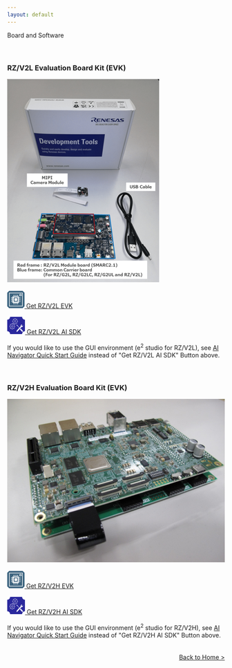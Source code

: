 ```yaml
---
layout: default
---
```


<div class="container">
    <div class="row">
        <div class="top col-12">
            Board and Software
        </div>
    </div>
</div>

<br>
<br>

<div class="container">
    <div class="row">
        <div class="col-12" id="v2l-evk">
            <h3>RZ/V2L Evaluation Board Kit (EVK)</h3>
        </div>
        <div class="col-3">
            <img src="img/board.png" alt="board"/>
        </div>
        <div class="col-9">
            <br>
            <a class="btn btn-warning btn-lg rounded-pill download-button-yellow" href="https://www.renesas.com/products/microcontrollers-microprocessors/rz-mpus/rzv2l-evkit-rzv2l-evaluation-board-kit" role="button">
            <img src="img/board.svg" alt="board" height=40px class="me-1"/>
            Get RZ/V2L EVK</a>
            <br>
            <br>
            <a class="btn btn-outline-primary btn-lg rounded-pill download-button" href="https://www.renesas.com/software-tool/rzv2l-ai-software-development-kit" role="button">
            <img src="img/ai_sdk.svg" alt="ai-sdk" height=40px class="me-1"/>
            Get RZ/V2L AI SDK</a>
            <br>
            <br>
            If you would like to use the GUI environment (e<sup>2</sup> studio for RZ/V2L), see <a href="{{ site.url }}{{ site.baseurl }}{% link ainavi_quick_start_guide.md %}">AI Navigator Quick Start Guide</a> instead of "Get RZ/V2L AI SDK" Button above.
        </div>
    </div>
    <br>
    <br>
    <div class="row">
        <div class="col-12" id="v2h-evk">
            <h3>RZ/V2H Evaluation Board Kit (EVK)</h3>
        </div>
        <div class="col-3">
            <img src="img/V2H_EVK_v1.jpg" alt="board"/>
        </div>
        <div class="col-9">
            <br>
            <a class="btn btn-warning btn-lg rounded-pill download-button-yellow" href="https://www.renesas.com/products/microcontrollers-microprocessors/rz-mpus/rzv2h-evk-rzv2h-quad-core-vision-ai-mpu-evaluation-kit" role="button">
            <img src="img/board.svg" alt="board" height=40px class="me-1"/>
            Get RZ/V2H EVK</a>
            <br>
            <br>
            <a class="btn btn-outline-primary btn-lg rounded-pill download-button" href="https://www.renesas.com/software-tool/rzv2h-ai-software-development-kit" role="button">
            <img src="img/ai_sdk.svg" alt="ai-sdk" height=40px class="me-1"/>
            Get RZ/V2H AI SDK</a>
            <br>
            <br>
            If you would like to use the GUI environment (e<sup>2</sup> studio for RZ/V2H), see <a href="{{ site.url }}{{ site.baseurl }}{% link ainavi_quick_start_guide.md %}">AI Navigator Quick Start Guide</a> instead of "Get RZ/V2H AI SDK" Button above.
        </div>
    </div>
    <br>
    <br>
    <div class="row">
        <div class="col-12" align="right">
            <a class="btn btn-secondary square-button" href="{{ site.url }}{{ site.baseurl }}{% link index.md %}" role="button">
                Back to Home >
            </a>
        </div>
    </div>
</div>
